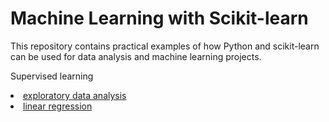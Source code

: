 # Machine Learning with Scikit-learn

This repository contains practical examples of how Python and scikit-learn can be used for data analysis and machine learning projects. 

Supervised learning
<li> <a  href="https://github.com/lilianasku/ML-with-Scikit-learn/blob/master/supervised_learning/01.EDA_with_scikit-learn.ipynb"> exploratory data analysis </a>
<li> <a  href="https://github.com/lilianasku/ML-with-Scikit-learn/blob/master/supervised_learning/01.EDA_with_scikit-learn.ipynb"> linear regression </a>



